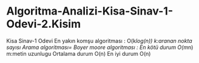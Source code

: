 # Algoritma-Analizi-Kisa-Sinav-1-Odevi-2.Kisim
Kisa Sinav-1 Odevi 
En yakın komşu algoritması : O(k*log(n)) k:aranan nokta sayısı
Arama algoritması=
Boyer moore algoritması :
En kötü durum O(m*n) m:metin uzunlugu
Ortalama durum O(n)
En iyi durum O(n)
